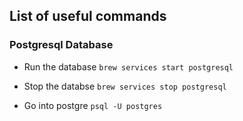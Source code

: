 ## List of useful commands

### Postgresql Database
- Run the database
```brew services start postgresql```

- Stop the databse
```brew services stop postgresql```

- Go into postgre
```psql -U postgres```
